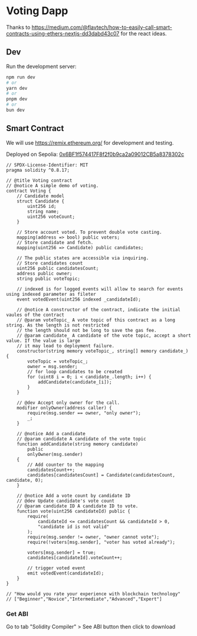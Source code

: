 # Voting Dapp

Thanks to <https://medium.com/@flavtech/how-to-easily-call-smart-contracts-using-ethers-nextjs-dd3dabd43c07> for the react ideas.

## Dev

Run the development server:

```bash
npm run dev
# or
yarn dev
# or
pnpm dev
# or
bun dev
```

## Smart Contract

We will use <https://remix.ethereum.org/> for development and testing.

Deployed on Sepolia: [0x6BF1f574417F8f2f0b9ca2a09012CB5a8378302c](https://sepolia.etherscan.io/tx/0xfffefec32ce2bb2548bbab5e02926e22d329143587a6bef3188260ef5ffc18bb)

```solidity
// SPDX-License-Identifier: MIT
pragma solidity ^0.8.17;

// @title Voting contract
// @notice A simple demo of voting.
contract Voting {
    // Candidate model
    struct Candidate {
        uint256 id;
        string name;
        uint256 voteCount;
    }

    // Store account voted. To prevent double vote casting.
    mapping(address => bool) public voters;
    // Store candidate and fetch.
    mapping(uint256 => Candidate) public candidates;

    // The public states are accessible via inquiring.
    // Store candidates count
    uint256 public candidatesCount;
    address public owner;
    string public voteTopic;

    // indexed is for logged events will allow to search for events using indexed parameter as fileter
    event votedEvent(uint256 indexed _candidateId);

    // @notice A constructor of the contract, indicate the initial vaules of the contract
    // @param voteTopic_ A vote topic of this contract as a long string. As the length is not restricted
    // the length should not be long to save the gas fee.
    // @param candidate_ A candidate of the vote topic, accept a short value. If the value is large
    // it may lead to deployment failure.
    constructor(string memory voteTopic_, string[] memory candidate_) {
        voteTopic = voteTopic_;
        owner = msg.sender;
        // for loop candidates to be created
        for (uint8 i = 0; i < candidate_.length; i++) {
            addCandidate(candidate_[i]);
        }
    }

    // @dev Accept only owner for the call.
    modifier onlyOwner(address caller) {
        require(msg.sender == owner, "only owner");
        _;
    }

    // @notice Add a candidate
    // @param candidate A candidate of the vote topic
    function addCandidate(string memory candidate)
        public
        onlyOwner(msg.sender)
    {
        // Add counter to the mapping
        candidatesCount++;
        candidates[candidatesCount] = Candidate(candidatesCount, candidate, 0);
    }

    // @notice Add a vote count by candidate ID
    // @dev Update candidate's vote count
    // @param candidate ID A candidate ID to vote.
    function vote(uint256 candidateId) public {
        require(
            candidateId <= candidatesCount && candidateId > 0,
            "candidate id is not valid"
        );
        require(msg.sender != owner, "owner cannot vote");
        require(!voters[msg.sender], "voter has voted already");

        voters[msg.sender] = true;
        candidates[candidateId].voteCount++;

        // trigger voted event
        emit votedEvent(candidateId);
    }
}

// "How would you rate your experience with blockchain technology"
// ["Beginner","Novice","Intermediate","Advanced","Expert"]
```

### Get ABI

Go to tab "Solidity Compiler" > See ABI button then click to download
